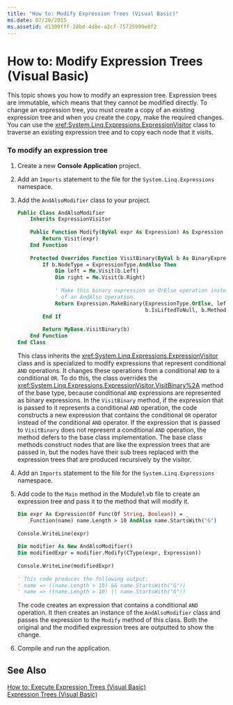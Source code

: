 ```yaml
---
title: "How to: Modify Expression Trees (Visual Basic)"
ms.date: 07/20/2015
ms.assetid: d1309fff-28bd-4d8e-a2cf-75725999e8f2
---
```

# How to: Modify Expression Trees (Visual Basic)
This topic shows you how to modify an expression tree. Expression trees are immutable, which means that they cannot be modified directly. To change an expression tree, you must create a copy of an existing expression tree and when you create the copy, make the required changes. You can use the <xref:System.Linq.Expressions.ExpressionVisitor> class to traverse an existing expression tree and to copy each node that it visits.  
  
### To modify an expression tree  
  
1. Create a new **Console Application** project.  
  
2. Add an `Imports` statement to the file for the `System.Linq.Expressions` namespace.  
  
3. Add the `AndAlsoModifier` class to your project.  
  
   ```vb  
   Public Class AndAlsoModifier  
       Inherits ExpressionVisitor  
  
       Public Function Modify(ByVal expr As Expression) As Expression  
           Return Visit(expr)  
       End Function  
  
       Protected Overrides Function VisitBinary(ByVal b As BinaryExpression) As Expression  
           If b.NodeType = ExpressionType.AndAlso Then  
               Dim left = Me.Visit(b.Left)  
               Dim right = Me.Visit(b.Right)  
  
               ' Make this binary expression an OrElse operation instead   
               ' of an AndAlso operation.  
               Return Expression.MakeBinary(ExpressionType.OrElse, left, right, _  
                                            b.IsLiftedToNull, b.Method)  
           End If  
  
           Return MyBase.VisitBinary(b)  
       End Function  
   End Class  
   ```  
  
    This class inherits the <xref:System.Linq.Expressions.ExpressionVisitor> class and is specialized to modify expressions that represent conditional `AND` operations. It changes these operations from a conditional `AND` to a conditional `OR`. To do this, the class overrides the <xref:System.Linq.Expressions.ExpressionVisitor.VisitBinary%2A> method of the base type, because conditional `AND` expressions are represented as binary expressions. In the `VisitBinary` method, if the expression that is passed to it represents a conditional `AND` operation, the code constructs a new expression that contains the conditional `OR` operator instead of the conditional `AND` operator. If the expression that is passed to `VisitBinary` does not represent a conditional `AND` operation, the method defers to the base class implementation. The base class methods construct nodes that are like the expression trees that are passed in, but the nodes have their sub trees replaced with the expression trees that are produced recursively by the visitor.  
  
4. Add an `Imports` statement to the file for the `System.Linq.Expressions` namespace.  
  
5. Add code to the `Main` method in the Module1.vb file to create an expression tree and pass it to the method that will modify it.  
  
   ```vb  
   Dim expr As Expression(Of Func(Of String, Boolean)) = _  
       Function(name) name.Length > 10 AndAlso name.StartsWith("G")  
  
   Console.WriteLine(expr)  
  
   Dim modifier As New AndAlsoModifier()  
   Dim modifiedExpr = modifier.Modify(CType(expr, Expression))  
  
   Console.WriteLine(modifiedExpr)  
  
   ' This code produces the following output:  
   ' name => ((name.Length > 10) && name.StartsWith("G"))  
   ' name => ((name.Length > 10) || name.StartsWith("G"))  
   ```  
  
    The code creates an expression that contains a conditional `AND` operation. It then creates an instance of the `AndAlsoModifier` class and passes the expression to the `Modify` method of this class. Both the original and the modified expression trees are outputted to show the change.  
  
6. Compile and run the application.  
  
## See Also  
 [How to: Execute Expression Trees (Visual Basic)](../../../../visual-basic/programming-guide/concepts/expression-trees/how-to-execute-expression-trees.md)  
 [Expression Trees (Visual Basic)](../../../../visual-basic/programming-guide/concepts/expression-trees/index.md)

